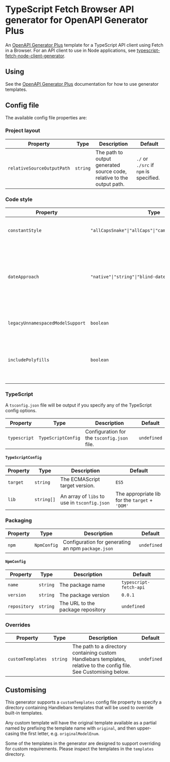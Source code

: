 # TypeScript Fetch Browser API generator for OpenAPI Generator Plus

An [OpenAPI Generator Plus](https://github.com/karlvr/openapi-generator-plus) template for a TypeScript API client using Fetch in a Browser.
For an API client to use in Node applications, see [typescript-fetch-node-client-generator](https://github.com/karlvr/openapi-generator-plus-generators/tree/master/packages/typescript-fetch-node-client).

## Using

See the [OpenAPI Generator Plus](https://github.com/karlvr/openapi-generator-plus) documentation for how to use
generator templates.

## Config file

The available config file properties are:

### Project layout

|Property|Type|Description|Default|
|--------|----|-----------|-------|
|`relativeSourceOutputPath`|`string`|The path to output generated source code, relative to the output path.|`./` or `./src` if `npm` is specified.|

### Code style

|Property|Type|Description|Default|
|--------|----|-----------|-------|
|`constantStyle`|`"allCapsSnake"\|"allCaps"\|"camelCase"\|"pascalCase"`|The style to use for constant naming.|`"pascalCase"`|
|`dateApproach`|`"native"\|"string"\|"blind-date"`|Whether to use `string` for date and time and `Date` for date-time, or just `string`, or whether to use [blind-date](https://npmjs.com/blind-date) for dates and times.|`native`|
|`legacyUnnamespacedModelSupport`|`boolean`|Generate unnamespaced versions of the models.|`false`|
|`includePolyfills`|`boolean`|Include polyfills for features that browsers might not support or support well.|`true`|

### TypeScript

A `tsconfig.json` file will be output if you specify any of the TypeScript config options.

|Property|Type|Description|Default|
|--------|----|-----------|-------|
|`typescript`|`TypeScriptConfig`|Configuration for the `tsconfig.json` file.|`undefined`|

#### `TypeScriptConfig`

|Property|Type|Description|Default|
|--------|----|-----------|-------|
|`target`|`string`|The ECMAScript target version.|`ES5`|
|`lib`|`string[]`|An array of `libs` to use in `tsconfig.json`|The appropriate lib for the `target` + `'DOM'`|

### Packaging

|Property|Type|Description|Default|
|--------|----|-----------|-------|
|`npm`|`NpmConfig`|Configuration for generating an npm `package.json`|`undefined`|

#### `NpmConfig`

|Property|Type|Description|Default|
|--------|----|-----------|-------|
|`name`|`string`|The package name|`typescript-fetch-api`|
|`version`|`string`|The package version|`0.0.1`|
|`repository`|`string`|The URL to the package repository|`undefined`|

### Overrides

|Property|Type|Description|Default|
|--------|----|-----------|-------|
|`customTemplates`|`string`|The path to a directory containing custom Handlebars templates, relative to the config file. See Customising below.|`undefined`|

## Customising

This generator supports a `customTemplates` config file property to specify a directory containing Handlebars templates that will be used to override built-in templates.

Any custom template will have the original template available as a partial named by prefixing the template name with `original`, and then upper-casing the first letter, e.g. `originalModelEnum`.

Some of the templates in the generator are designed to support overriding for custom requirements. Please inspect the templates in the `templates` directory.
